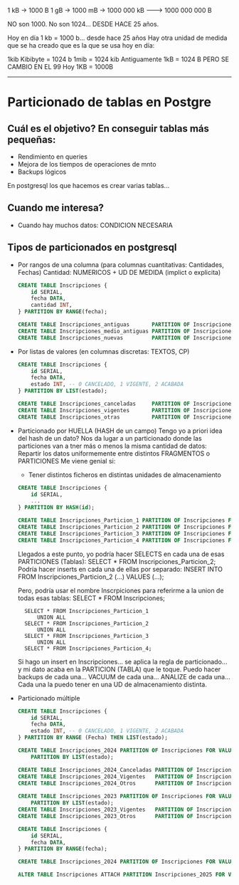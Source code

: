 1 kB -> 1000 B
1 gB -> 1000 mB -> 1000 000 kB ---> 1000 000 000 B


NO son 1000. No son 1024... DESDE HACE 25 años.

Hoy en día 1 kb = 1000 b... desde hace 25 años
Hay otra unidad de medida que se ha creado que es la que se usa hoy en día:

1kib Kibibyte = 1024 b
1mib = 1024 kib
Antiguamente 1kB = 1024 B PERO SE CAMBIO EN EL 99
Hoy 1KB = 1000B

---

# Particionado de tablas en Postgre

## Cuál es el objetivo? En conseguir tablas más pequeñas:

- Rendimiento en queries
- Mejora de los tiempos de operaciones de mnto
- Backups lógicos

En postgresql los que hacemos es crear varias tablas... 

## Cuando me interesa?

- Cuando hay muchos datos: CONDICION NECESARIA

## Tipos de particionados en postgresql

- Por rangos de una columna (para columnas cuantitativas: Cantidades, Fechas)
    Cantidad:    NUMERICOS + UD DE MEDIDA (implict o explicita)

    ```sql        
    CREATE TABLE Inscripciones {
        id SERIAL,
        fecha DATA,
        cantidad INT,
    } PARTITION BY RANGE(fecha);
    
    CREATE TABLE Inscripciones_antiguas       PARTITION OF Inscripciones FOR VALUES FROM ( MINVALUE ) TO ('01-10-2000') ;
    CREATE TABLE Inscripciones_medio_antiguas PARTITION OF Inscripciones FOR VALUES FROM ( '01-10-2000' ) TO ('01-10-2015') ;
    CREATE TABLE Inscripciones_nuevas         PARTITION OF Inscripciones FOR VALUES FROM ( '01-10-2015' ) TO ( MAXVALUE ) ;
    ```
    
- Por listas de valores (en columnas discretas: TEXTOS, CP)

    ```sql        
    CREATE TABLE Inscripciones {
        id SERIAL,
        fecha DATA,
        estado INT, -- 0 CANCELADO, 1 VIGENTE, 2 ACABADA
    } PARTITION BY LIST(estado);
    
    CREATE TABLE Inscripciones_canceladas     PARTITION OF Inscripciones FOR VALUES IN (0);
    CREATE TABLE Inscripciones_vigentes       PARTITION OF Inscripciones FOR VALUES IN (1) ;
    CREATE TABLE Inscripciones_otras          PARTITION OF Inscripciones DEFAULT ;
    ```
- Particionado por HUELLA (HASH de un campo)
    Tengo yo a priori idea del hash de un dato?
    Nos da lugar a un particionado donde las particiones van a tner más o menos la misma cantidad de datos:
    Repartir los datos uniformemente entre distintos FRAGMENTOS o PARTICIONES
    Me viene genial si:
    - Tener distintos ficheros en distintas unidades de almacenamiento
    
    ```sql        
    CREATE TABLE Inscripciones {
        id SERIAL,
        ...
    } PARTITION BY HASH(id);
    
    CREATE TABLE Inscripciones_Particion_1 PARTITION OF Inscripciones FOR VALUES WITH ( MODULUS 4, REMAINDER 0 );
    CREATE TABLE Inscripciones_Particion_2 PARTITION OF Inscripciones FOR VALUES WITH ( MODULUS 4, REMAINDER 1 );
    CREATE TABLE Inscripciones_Particion_3 PARTITION OF Inscripciones FOR VALUES WITH ( MODULUS 4, REMAINDER 2 );
    CREATE TABLE Inscripciones_Particion_4 PARTITION OF Inscripciones FOR VALUES WITH ( MODULUS 4, REMAINDER 3 );
    ```

    Llegados a este punto, yo podría hacer SELECTS en cada una de esas PARTICIONES (Tablas):
        SELECT * FROM Inscripciones_Particion_2;
    Podría hacer inserts en cada una de ellas por separado:
        INSERT INTO FROM Inscripciones_Particion_2 (...) VALUES (...);
        
    Pero, podría usar el nombre Inscrpiciones para referirme a la union de todas esas tablas:
        SELECT * FROM Inscripciones;
        
        SELECT * FROM Inscripciones_Particion_1
            UNION ALL
        SELECT * FROM Inscripciones_Particion_2
            UNION ALL
        SELECT * FROM Inscripciones_Particion_3
            UNION ALL
        SELECT * FROM Inscripciones_Particion_4;
    
    Si hago un insert en Inscripciones... se aplica la regla de particionado... y mi dato acaba en la PARTICION (TABLA) 
    que le toque.
    Puedo hacer backups de cada una... VACUUM de cada una... ANALIZE de cada una... Cada una la puedo tener en una UD de 
    almacenamiento distinta.

- Particionado múltiple

    ```sql        
    CREATE TABLE Inscripciones {
        id SERIAL,
        fecha DATA,
        estado INT, -- 0 CANCELADO, 1 VIGENTE, 2 ACABADA
    } PARTITION BY RANGE (Fecha) THEN LIST(estado);

    CREATE TABLE Inscripciones_2024 PARTITION OF Inscripciones FOR VALUES FROM ('01-01-2024') TO ( MAXVALUE ) 
        PARTITION BY LIST(estado);

    CREATE TABLE Inscripciones_2024_Canceladas PARTITION OF Inscripciones_2024 FOR VALUES IN (0);
    CREATE TABLE Inscripciones_2024_Vigentes   PARTITION OF Inscripciones_2024 FOR VALUES IN (1);
    CREATE TABLE Inscripciones_2024_Otros      PARTITION OF Inscripciones_2024 DEFAULT;
        
    CREATE TABLE Inscripciones_2023 PARTITION OF Inscripciones FOR VALUES FROM ('01-01-2023') TO ('01-01-2024')
        PARTITION BY LIST(estado);
    CREATE TABLE Inscripciones_2023_Vigentes   PARTITION OF Inscripciones_2023 FOR VALUES IN (1);
    CREATE TABLE Inscripciones_2023_Otros      PARTITION OF Inscripciones_2023 DEFAULT;
    
    ```
    
    ```sql        
    CREATE TABLE Inscripciones {
        id SERIAL,
        fecha DATA,
    } PARTITION BY RANGE(fecha);
    
    CREATE TABLE Inscripciones_2024 PARTITION OF Inscripciones FOR VALUES FROM ( '01-01-2024' ) TO ('01-01-2025') ;

    ALTER TABLE Inscripciones ATTACH PARTITION Inscripciones_2025 FOR VALUES FROM ( '01-01-2025' ) TO ('01-01-2026') ;
    ```